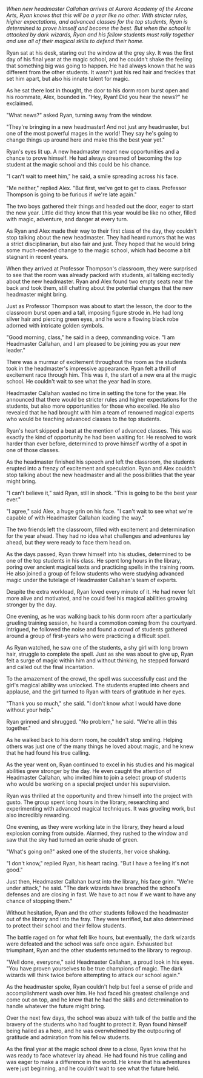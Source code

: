 *When new headmaster Callahan arrives at Aurora Academy of the Arcane Arts, Ryan knows that this will be a year like no other. With stricter rules, higher expectations, and advanced classes for the top students, Ryan is determined to prove himself and become the best. But when the school is attacked by dark wizards, Ryan and his fellow students must rally together and use all of their magical skills to defend their home.*

Ryan sat at his desk, staring out the window at the grey sky. It was the first day of his final year at the magic school, and he couldn't shake the feeling that something big was going to happen. He had always known that he was different from the other students. It wasn't just his red hair and freckles that set him apart, but also his innate talent for magic.

As he sat there lost in thought, the door to his dorm room burst open and his roommate, Alex, bounded in. "Hey, Ryan! Did you hear the news?" he exclaimed.

"What news?" asked Ryan, turning away from the window.

"They're bringing in a new headmaster! And not just any headmaster, but one of the most powerful mages in the world! They say he's going to change things up around here and make this the best year yet."

Ryan's eyes lit up. A new headmaster meant new opportunities and a chance to prove himself. He had always dreamed of becoming the top student at the magic school and this could be his chance.

"I can't wait to meet him," he said, a smile spreading across his face.

"Me neither," replied Alex. "But first, we've got to get to class. Professor Thompson is going to be furious if we're late again."

The two boys gathered their things and headed out the door, eager to start the new year. Little did they know that this year would be like no other, filled with magic, adventure, and danger at every turn.

As Ryan and Alex made their way to their first class of the day, they couldn't stop talking about the new headmaster. They had heard rumors that he was a strict disciplinarian, but also fair and just. They hoped that he would bring some much-needed change to the magic school, which had become a bit stagnant in recent years.

When they arrived at Professor Thompson's classroom, they were surprised to see that the room was already packed with students, all talking excitedly about the new headmaster. Ryan and Alex found two empty seats near the back and took them, still chatting about the potential changes that the new headmaster might bring.

Just as Professor Thompson was about to start the lesson, the door to the classroom burst open and a tall, imposing figure strode in. He had long silver hair and piercing green eyes, and he wore a flowing black robe adorned with intricate golden symbols.

"Good morning, class," he said in a deep, commanding voice. "I am Headmaster Callahan, and I am pleased to be joining you as your new leader."

There was a murmur of excitement throughout the room as the students took in the headmaster's impressive appearance. Ryan felt a thrill of excitement race through him. This was it, the start of a new era at the magic school. He couldn't wait to see what the year had in store.

Headmaster Callahan wasted no time in setting the tone for the year. He announced that there would be stricter rules and higher expectations for the students, but also more opportunities for those who excelled. He also revealed that he had brought with him a team of renowned magical experts who would be teaching advanced classes to the top students.

Ryan's heart skipped a beat at the mention of advanced classes. This was exactly the kind of opportunity he had been waiting for. He resolved to work harder than ever before, determined to prove himself worthy of a spot in one of those classes.

As the headmaster finished his speech and left the classroom, the students erupted into a frenzy of excitement and speculation. Ryan and Alex couldn't stop talking about the new headmaster and all the possibilities that the year might bring.

"I can't believe it," said Ryan, still in shock. "This is going to be the best year ever."

"I agree," said Alex, a huge grin on his face. "I can't wait to see what we're capable of with Headmaster Callahan leading the way."

The two friends left the classroom, filled with excitement and determination for the year ahead. They had no idea what challenges and adventures lay ahead, but they were ready to face them head on.

As the days passed, Ryan threw himself into his studies, determined to be one of the top students in his class. He spent long hours in the library, poring over ancient magical texts and practicing spells in the training room. He also joined a group of fellow students who were studying advanced magic under the tutelage of Headmaster Callahan's team of experts.

Despite the extra workload, Ryan loved every minute of it. He had never felt more alive and motivated, and he could feel his magical abilities growing stronger by the day.

One evening, as he was walking back to his dorm room after a particularly grueling training session, he heard a commotion coming from the courtyard. Intrigued, he followed the noise and found a crowd of students gathered around a group of first-years who were practicing a difficult spell.

As Ryan watched, he saw one of the students, a shy girl with long brown hair, struggle to complete the spell. Just as she was about to give up, Ryan felt a surge of magic within him and without thinking, he stepped forward and called out the final incantation.

To the amazement of the crowd, the spell was successfully cast and the girl's magical ability was unlocked. The students erupted into cheers and applause, and the girl turned to Ryan with tears of gratitude in her eyes.

"Thank you so much," she said. "I don't know what I would have done without your help."

Ryan grinned and shrugged. "No problem," he said. "We're all in this together."

As he walked back to his dorm room, he couldn't stop smiling. Helping others was just one of the many things he loved about magic, and he knew that he had found his true calling.

As the year went on, Ryan continued to excel in his studies and his magical abilities grew stronger by the day. He even caught the attention of Headmaster Callahan, who invited him to join a select group of students who would be working on a special project under his supervision.

Ryan was thrilled at the opportunity and threw himself into the project with gusto. The group spent long hours in the library, researching and experimenting with advanced magical techniques. It was grueling work, but also incredibly rewarding.

One evening, as they were working late in the library, they heard a loud explosion coming from outside. Alarmed, they rushed to the window and saw that the sky had turned an eerie shade of green.

"What's going on?" asked one of the students, her voice shaking.

"I don't know," replied Ryan, his heart racing. "But I have a feeling it's not good."

Just then, Headmaster Callahan burst into the library, his face grim. "We're under attack," he said. "The dark wizards have breached the school's defenses and are closing in fast. We have to act now if we want to have any chance of stopping them."

Without hesitation, Ryan and the other students followed the headmaster out of the library and into the fray. They were terrified, but also determined to protect their school and their fellow students.

The battle raged on for what felt like hours, but eventually, the dark wizards were defeated and the school was safe once again. Exhausted but triumphant, Ryan and the other students returned to the library to regroup.

"Well done, everyone," said Headmaster Callahan, a proud look in his eyes. "You have proven yourselves to be true champions of magic. The dark wizards will think twice before attempting to attack our school again."

As the headmaster spoke, Ryan couldn't help but feel a sense of pride and accomplishment wash over him. He had faced his greatest challenge and come out on top, and he knew that he had the skills and determination to handle whatever the future might bring.

Over the next few days, the school was abuzz with talk of the battle and the bravery of the students who had fought to protect it. Ryan found himself being hailed as a hero, and he was overwhelmed by the outpouring of gratitude and admiration from his fellow students.

As the final year at the magic school drew to a close, Ryan knew that he was ready to face whatever lay ahead. He had found his true calling and was eager to make a difference in the world. He knew that his adventures were just beginning, and he couldn't wait to see what the future held.
